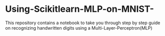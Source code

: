 # Using-Scikitlearn-MLP-on-MNIST-
This repository contains a notebook to take you through step by step guide on recognizing handwritten digits using a Multi-Layer-Perceptron(MLP)
